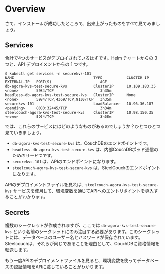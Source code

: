 # Overview
さて、インストールが成功したところで、出来上がったものをすべて見てみましょう。

## Services
合計で4つのサービスがデプロイされているはずです。Helm チャートからの 3 つと、API デプロイメントからの 1 つです。

```shell
$ kubectl get services -n securekvs-101
NAME                                    TYPE           CLUSTER-IP      EXTERNAL-IP   PORT(S)                      AGE
db-agora-kvs-test-secure-kvs            ClusterIP      10.109.183.35   <none>        5984/TCP                     3h35m
headless-db-agora-kvs-test-secure-kvs   ClusterIP      None            <none>        5984/TCP,4369/TCP,9100/TCP   3h35m
securekvs-101                           LoadBalancer   10.96.36.187    <pending>     8080:32445/TCP               3h34m
steelcouch-agora-kvs-test-secure-kvs    ClusterIP      10.98.150.35    <none>        5984/TCP                     3h35m
```

では、これらのサービスにはどのようなものがあるのでしょうか？ひとつひとつ見ていきましょう。

* `db-agora-kvs-test-secure-kvs` は、CouchDBのエンドポイントです。
* `headless-db-agora-kvs-test-secure-kvs` は、内部CouchDBポッド通信のためのサービスです。
* `securekvs-101` は、APIのエンドポイントになります。
* `steelcouch-agora-kvs-test-secure-kvs` は、SteelCouchのエンドポイントになります。

APIのデプロイメントファイルを見れば、`steelcouch-agora-kvs-test-secure-kvs` サービスを使用して、環境変数を通じてAPIへのエントリポイントを導入することがわかります。

## Secrets
複数のシークレットが作成されますが、ここでは `db-agora-kvs-test-secure-kvs` という名前のシークレットにのみ注目する必要があります。このシークレットには、データベースのユーザー名とパスワードが保存されています。Steelcouchは、それらが同じであることを理由として、CouchDBに資格情報を転送します。

もう一度APIのデプロイメントファイルを見ると、環境変数を使ってデータベースの認証情報をAPIに渡していることがわかります。